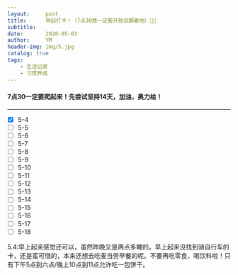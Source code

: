 ```yaml
---
layout:     post
title:      早起打卡！（7点30我一定要开始双脚着地）🥱💪
subtitle:   
date:       2020-05-03
author:     YM
header-img: img/5.jpg
catalog: true
tags:
    - 生活记录
    - 习惯养成
---
```


#### 7点30一定要爬起来！先尝试坚持14天，加油，奥力给！

------



- [x] 5-4
- [ ] 5-5
- [ ] 5-6
- [ ] 5-7
- [ ] 5-8
- [ ] 5-9
- [ ] 5-10
- [ ] 5-11
- [ ] 5-12
- [ ] 5-13
- [ ] 5-14
- [ ] 5-15
- [ ] 5-16
- [ ] 5-17
- [ ] 5-18

5.4:早上起来感觉还可以，虽然昨晚又是两点多睡的。早上起来没找到骑自行车的卡，还是蛮可惜的，本来还想去吃麦当劳早餐的呢。不要再吃零食，喝饮料啦！只有下午5点到六点/晚上10点到11点允许吃一包饼干。